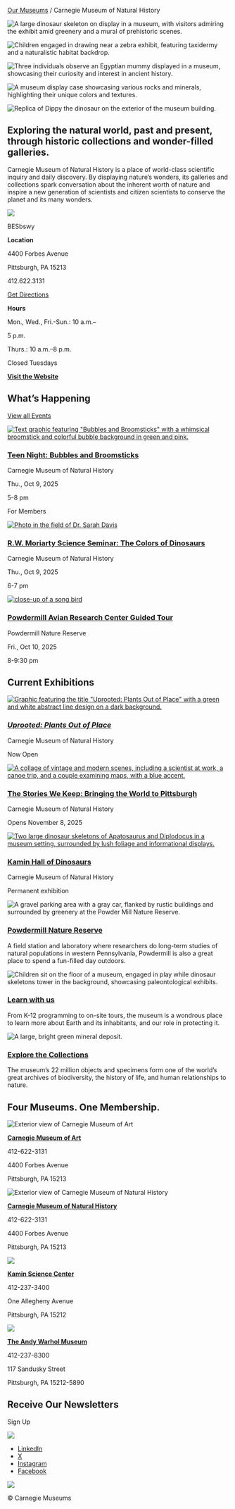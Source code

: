 [Our Museums](https://carnegiemuseums.org/our-museums/) / Carnegie Museum of Natural History

![A large dinosaur skeleton on display in a museum, with visitors admiring the exhibit amid greenery and a mural of prehistoric scenes.](https://carnegiemuseums.org/wp-content/uploads/CMNH-slider1.jpg)

![Children engaged in drawing near a zebra exhibit, featuring taxidermy and a naturalistic habitat backdrop.](https://carnegiemuseums.org/wp-content/uploads/CMNH-slider2.jpg)

![Three individuals observe an Egyptian mummy displayed in a museum, showcasing their curiosity and interest in ancient history.](https://carnegiemuseums.org/wp-content/uploads/CMNH-slider3.jpg)

![A museum display case showcasing various rocks and minerals, highlighting their unique colors and textures.](https://carnegiemuseums.org/wp-content/uploads/CMNH-slider4.jpg)

![Replica of Dippy the dinosaur on the exterior of the museum building.](https://carnegiemuseums.org/wp-content/uploads/CMNH-slider5.jpg)

## Exploring the natural world, past and present, through historic collections and wonder-filled galleries.

Carnegie Museum of Natural History is a place of world-class scientific inquiry and daily discovery. By displaying nature’s wonders, its galleries and collections spark conversation about the inherent worth of nature and inspire a new generation of scientists and citizen scientists to conserve the planet and its many wonders.

![](https://maps.googleapis.com/maps/api/js/StaticMapService.GetMapImage?1m2&1i2331138&2i3162098&2e1&3u15&4m2&1u393&2u250&5m6&1e0&5sen&6sus&10b1&12b1&14i47083502&8e1&client=google-maps-embed&token=19749)

BESbswy

**Location**

4400 Forbes Avenue

Pittsburgh, PA 15213

412.622.3131

[Get Directions](https://maps.app.goo.gl/8afwHtcSEYtJ7G6k7)

**Hours**

Mon., Wed., Fri.-Sun.: 10 a.m.–

5 p.m.

Thurs.: 10 a.m.–8 p.m.

Closed Tuesdays

**[Visit the Website](https://carnegiemnh.org/)**

## What’s Happening

[View all Events](https://carnegiemuseums.org/events/)

[![Text graphic featuring "Bubbles and Broomsticks" with a whimsical broomstick and colorful bubble background in green and pink.](https://carnegiemuseums.org/wp-content/uploads/event-CMNH-2025-bubbles-and-broomsticks-361x398.jpg)](https://carnegiemuseums.org/teen-night-bubbles-and-broomsticks/)

### [Teen Night: Bubbles and Broomsticks](https://carnegiemuseums.org/teen-night-bubbles-and-broomsticks/)

Carnegie Museum of Natural History

Thu., Oct 9, 2025

5-8 pm

For Members

[![Photo in the field of Dr. Sarah Davis](https://carnegiemuseums.org/wp-content/uploads/event-CMNH-2025-Moriarty-Sarah-Davis-361x398.jpg)](https://carnegiemnh.org/event/r-w-moriarty-science-seminar-the-colors-of-dinosaurs/)

### [R.W. Moriarty Science Seminar: The Colors of Dinosaurs](https://carnegiemnh.org/event/r-w-moriarty-science-seminar-the-colors-of-dinosaurs/)

Carnegie Museum of Natural History

Thu., Oct 9, 2025

6-7 pm

[![close-up of a song bird](https://carnegiemuseums.org/wp-content/uploads/event-PNR-PARC-guided-tour-bird-361x398.jpg)](https://carnegiemnh.org/event/powdermill-avian-research-center-guided-tour-4/)

### [Powdermill Avian Research Center Guided Tour](https://carnegiemnh.org/event/powdermill-avian-research-center-guided-tour-4/)

Powdermill Nature Reserve

Fri., Oct 10, 2025

8-9:30 pm

## Current Exhibitions

[![Graphic featuring the title "Uprooted: Plants Out of Place" with a green and white abstract line design on a dark background.](https://carnegiemuseums.org/wp-content/uploads/exhibit-CMNH-2025-uprooted-450x253.jpg)](https://carnegiemnh.org/explore/uprooted/)

### [_Uprooted: Plants Out of Place_](https://carnegiemnh.org/explore/uprooted/)

Carnegie Museum of Natural History

Now Open

[![A collage of vintage and modern scenes, including a scientist at work, a canoe trip, and a couple examining maps, with a blue accent.](https://carnegiemuseums.org/wp-content/uploads/exhibit-CMNH-2025-SWK2-450x253.jpg)](https://carnegiemnh.org/explore/stories-we-keep-pittsburgh/)

### [The Stories We Keep: Bringing the World to Pittsburgh](https://carnegiemnh.org/explore/stories-we-keep-pittsburgh/)

Carnegie Museum of Natural History

Opens November 8, 2025

[![Two large dinosaur skeletons of Apatosaurus and Diplodocus in a museum setting, surrounded by lush foliage and informational displays.](https://carnegiemuseums.org/wp-content/uploads/exhibit-CMNH-dinosaurs-2025-450x253.jpg)](https://carnegiemnh.org/explore/dinosaurs-in-their-time/)

### [Kamin Hall of Dinosaurs](https://carnegiemnh.org/explore/dinosaurs-in-their-time/)

Carnegie Museum of Natural History

Permanent exhibition

![A gravel parking area with a gray car, flanked by rustic buildings and surrounded by greenery at the Powder Mill Nature Reserve.](https://carnegiemuseums.org/wp-content/uploads/CMNH-PNR-1.jpg)

### **[Powdermill Nature Reserve](https://carnegiemnh.org/visit-powdermill/)**

A field station and laboratory where researchers do long-term studies of natural populations in western Pennsylvania, Powdermill is also a great place to spend a fun-filled day outdoors.

![Children sit on the floor of a museum, engaged in play while dinosaur skeletons tower in the background, showcasing paleontological exhibits.](https://carnegiemuseums.org/wp-content/uploads/CMNH-learn-with-us.jpg)

### **[Learn with us](https://carnegiemnh.org/learn/learn/)**

From K-12 programming to on-site tours, the museum is a wondrous place to learn more about Earth and its inhabitants, and our role in protecting it.

![A large, bright green mineral deposit.](https://carnegiemuseums.org/wp-content/uploads/CMNH-explore-the-collections2.jpg)

### **[Explore the Collections](https://carnegiemnh.org/research/scientific-sections/)**

The museum’s 22 million objects and specimens form one of the world’s great archives of biodiversity, the history of life, and human relationships to nature.

## Four Museums. One Membership.

![Exterior view of Carnegie Museum of Art](https://carnegiemuseums.org/wp-content/uploads/footer-cma.jpg)

**[Carnegie Museum of Art](http://cmoa.org/)**

412-622-3131

4400 Forbes Avenue

Pittsburgh, PA 15213

![Exterior view of Carnegie Museum of Natural History](https://carnegiemuseums.org/wp-content/uploads/footer-cmnh.jpg)

**[Carnegie Museum of Natural History](http://carnegiemnh.org/)**

412-622-3131

4400 Forbes Avenue

Pittsburgh, PA 15213

![](https://carnegiemuseums.org/wp-content/uploads/new-footer-ksc.jpg)

**[Kamin Science Center](https://kaminsciencecenter.org/)**

412-237-3400

One Allegheny Avenue

Pittsburgh, PA 15212

[![](https://carnegiemuseums.org/wp-content/uploads/andy-warhol-museum-rev.webp)](http://warhol.org/)

**[The Andy Warhol Museum](http://warhol.org/)**

412-237-8300

117 Sandusky Street

Pittsburgh, PA 15212-5890

## Receive Our Newsletters

Sign Up

![](https://carnegiemuseums.org/wp-content/uploads/carnegie-logo-white.svg)

- [LinkedIn](https://www.linkedin.com/company/carnegie-museums-of-pittsburgh/)
- [X](https://twitter.com/CarnegieMembers/)
- [Instagram](https://www.instagram.com/carnegiemuseums/)
- [Facebook](https://www.facebook.com/CarnegieMembers/)

[![](https://carnegiemuseums.org/wp-content/uploads/RAD-Primary-Logo.svg)](https://www.radworkshere.org/)

© Carnegie Museums
